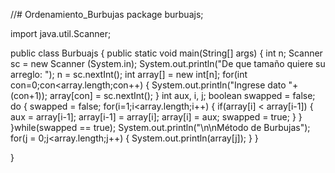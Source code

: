 //# Ordenamiento_Burbujas
package burbuajs;

import java.util.Scanner;

public class Burbuajs {
    public static void main(String[] args) {
        int n;
        Scanner sc = new Scanner (System.in);
        System.out.println("De que tamaño quiere su arreglo: ");
        n = sc.nextInt();
        int array[] = new int[n];
        for(int con=0;con<array.length;con++)
        {
            System.out.println("Ingrese dato "+(con+1));
            array[con] = sc.nextInt();
        }
        int aux, i, j;
        boolean swapped = false;
        do
        {
            swapped = false;
        for(i=1;i<array.length;i++)
            {
                if(array[i] < array[i-1])
                {
                    aux = array[i-1];
                    array[i-1] = array[i];
                    array[i] = aux;
                    swapped = true;
                }
            }
        }while(swapped == true);
        System.out.println("\n\nMétodo de Burbujas");
        for(j = 0;j<array.length;j++)
        {
            System.out.println(array[j]);
        }
    }
    
}
